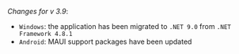 _Changes for v 3.9_:
- `Windows`: the application has been migrated to `.NET 9.0` from `.NET Framework 4.8.1`
- `Android`: MAUI support packages have been updated
